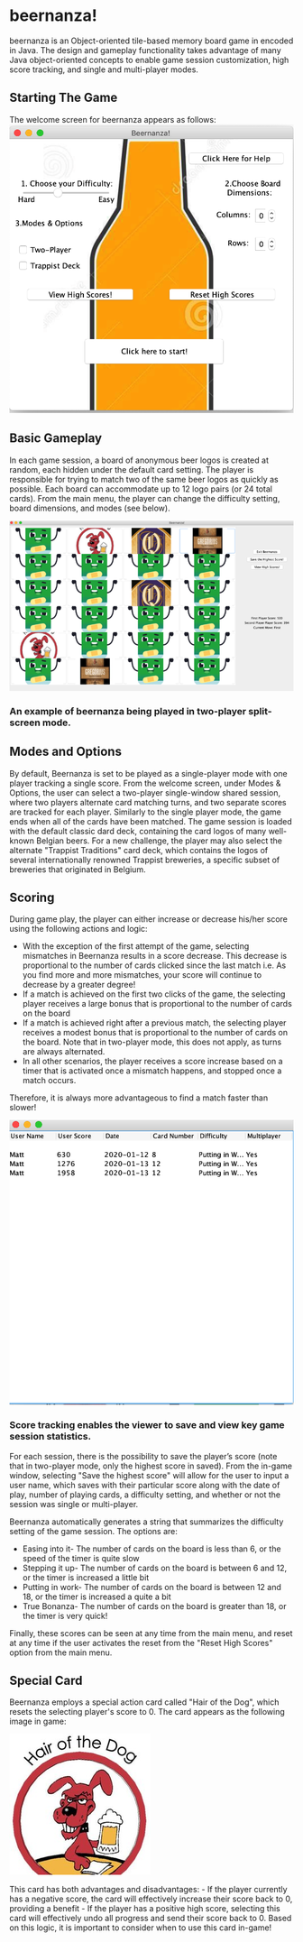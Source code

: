 # beernanza!
beernanza is an Object-oriented tile-based memory board game in encoded in Java. The design and gameplay functionality takes advantage of many Java object-oriented concepts to enable game session customization, high score tracking, and single and multi-player modes. 

## Starting The Game 

The welcome screen for beernanza appears as follows: 
![Image description](https://github.com/matt-sd-watson/beernanza/blob/master/beernanza/screenshot/home_screen.png)

## Basic Gameplay

In each game session, a board of anonymous beer logos is created at random, each hidden under the default card setting. The player is responsible for trying to match two of the same beer logos as quickly as possible. Each board can accommodate up to 12 logo pairs (or 24 total cards). From the main menu, the player can change the difficulty setting, board dimensions, and modes (see below). 

![Image description](https://github.com/matt-sd-watson/beernanza/blob/master/beernanza/screenshot/gameplay.png)

### An example of beernanza being played in two-player split-screen mode. 

## Modes and Options

By default, Beernanza is set to be played as a single-player mode with one player tracking a single score. From the welcome screen, under Modes & Options, the user can select a two-player single-window shared session, where two players alternate card matching turns, and
two separate scores are tracked for each player. Similarly to the single player mode, the game ends when all of the cards have been 
matched.  The game session is loaded with the default classic dard deck, containing the card logos of many well-known Belgian
beers. For a new challenge, the player may also select the alternate "Trappist Traditions" card deck, which contains
the logos of several internationally renowned Trappist breweries, a specific subset of breweries that originated in Belgium. 

## Scoring
During game play, the player can either increase or decrease his/her score using the following actions and logic: 
- With the exception of the first attempt of the game, selecting mismatches in Beernanza results in a score decrease. This decrease is proportional to the number of cards clicked since the last match i.e. As you find more and more mismatches, your score will continue to decrease by a greater degree!
- If a match is achieved on the first two clicks of the game, the selecting player receives a large bonus that is proportional to the number of cards on the board
- If a match is achieved right after a previous match, the selecting player receives a modest bonus that is  proportional to the number of cards on the board. Note that in two-player mode, this does not apply, as turns are always alternated. 
- In all other scenarios, the player receives a score increase based on a timer that is activated once a mismatch happens, and stopped once a match occurs. 

Therefore, it is always more advantageous to find a match faster than slower!

![Image description](https://github.com/matt-sd-watson/beernanza/blob/master/beernanza/screenshot/score_list.png)
### Score tracking enables the viewer to save and view key game session statistics. 

For each session, there is the possibility to save the player’s score (note that in two-player mode, only the highest score in saved).
From the in-game window, selecting "Save the highest score" will allow for the user to input a user name, which saves with their
particular score along with the date of play, number of playing cards, a difficulty setting, and whether or not the session was 
single or multi-player. 

Beernanza automatically generates a string that summarizes the difficulty setting of the game session. The options are: 
- Easing into it- The number of cards on the board is less than 6, or the speed of the timer is quite slow
- Stepping it up- The number of cards on the board is between 6 and 12, or the timer is increased a little bit
- Putting in work- The number of cards on the board is between 12 and 18, or the timer is increased a quite a bit
- True Bonanza- The number of cards on the board is greater than 18, or the timer is very quick!

Finally, these scores can be seen at any time from the main menu, and reset at any time if the user activates the reset from the
"Reset High Scores" option from the main menu.  

## Special Card
Beernanza employs a special action card called "Hair of the Dog", which resets the selecting player's score to 0. The card appears as the following image in game: 

![Image description](https://github.com/matt-sd-watson/beernanza/blob/master/beernanza/screenshot/reset.jpg)

This card has both advantages and disadvantages: 
	- If the player currently has a negative score, the card will effectively increase their score back to 0, providing a benefit
	- If the player has a positive high score, selecting this card will effectively undo all progress and send their score
	  back to 0. Based on this logic, it is important to consider when to use this card in-game!
